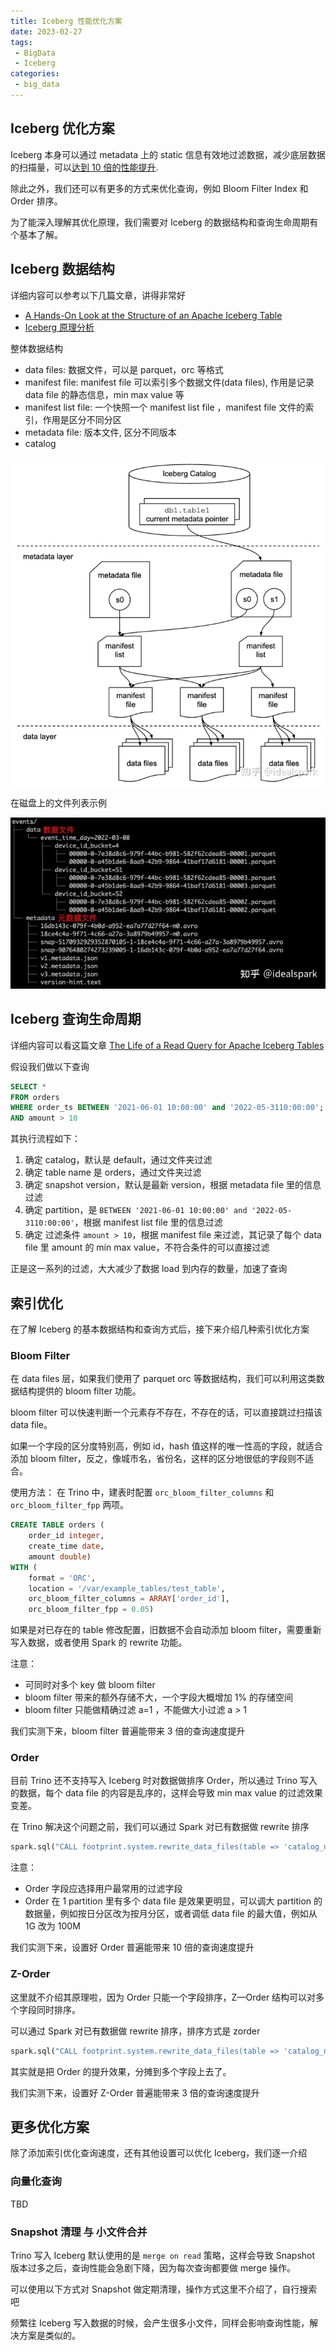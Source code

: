 ```yaml
---
title: Iceberg 性能优化方案
date: 2023-02-27
tags:
 - BigData
 - Iceberg
categories: 
 - big_data
---
```


## Iceberg 优化方案

Iceberg 本身可以通过 metadata 上的 static 信息有效地过滤数据，减少底层数据的扫描量，可以[达到 10 倍的性能提升](https://iceberg.apache.org/docs/latest/performance/#scan-planning).

除此之外，我们还可以有更多的方式来优化查询，例如 Bloom Filter Index 和 Order 排序。

为了能深入理解其优化原理，我们需要对 Iceberg 的数据结构和查询生命周期有个基本了解。

## Iceberg 数据结构
详细内容可以参考以下几篇文章，讲得非常好
- [A Hands-On Look at the Structure of an Apache Iceberg Table](https://www.dremio.com/blog/a-hands-on-look-at-the-structure-of-an-apache-iceberg-table/)
- [Iceberg 原理分析](https://zhuanlan.zhihu.com/p/488467438)

整体数据结构
- data files: 数据文件，可以是 parquet，orc 等格式
- manifest file:  manifest file 可以索引多个数据文件(data files), 作用是记录 data file 的静态信息，min max value 等
- manifest list file: 一个快照一个 manifest list file ，manifest file 文件的索引，作用是区分不同分区
- metadata file: 版本文件, 区分不同版本
- catalog

![iceberg_data_struct.png](./image/iceberg_data_struct.png)

在磁盘上的文件列表示例

![iceberg_file_list.png](./image/iceberg_file_list.png)

## Iceberg 查询生命周期
详细内容可以看这篇文章 [The Life of a Read Query for Apache Iceberg Tables]( https://www.dremio.com/blog/the-life-of-a-read-query-for-apache-iceberg-tables/)

假设我们做以下查询
```sql
SELECT *
FROM orders
WHERE order_ts BETWEEN '2021-06-01 10:00:00' and '2022-05-3110:00:00';
AND amount > 10
```
其执行流程如下：
1. 确定 catalog，默认是 default，通过文件夹过滤
2. 确定 table name 是 orders，通过文件夹过滤
3. 确定 snapshot version，默认是最新 version，根据 metadata file 里的信息过滤
4. 确定 partition，是 `BETWEEN '2021-06-01 10:00:00' and '2022-05-3110:00:00'`，根据 manifest list file 里的信息过滤
5. 确定 过滤条件 `amount > 10`，根据 manifest file 来过滤，其记录了每个 data file 里 amount 的 min max value，不符合条件的可以直接过滤

正是这一系列的过滤，大大减少了数据 load 到内存的数量，加速了查询

## 索引优化

在了解 Iceberg 的基本数据结构和查询方式后，接下来介绍几种索引优化方案

### Bloom Filter
在 data files 层，如果我们使用了 parquet orc 等数据结构，我们可以利用这类数据结构提供的 bloom filter 功能。

bloom filter 可以快速判断一个元素存不存在，不存在的话，可以直接跳过扫描该 data file。

如果一个字段的区分度特别高，例如 id，hash 值这样的唯一性高的字段，就适合添加 bloom filter，反之，像城市名，省份名，这样的区分地很低的字段则不适合。

使用方法：
在 Trino 中，建表时配置 `orc_bloom_filter_columns` 和 `orc_bloom_filter_fpp` 两项。

```sql
CREATE TABLE orders (
    order_id integer,
    create_time date,
    amount double)
WITH (
    format = 'ORC',
    location = '/var/example_tables/test_table',
    orc_bloom_filter_columns = ARRAY['order_id'],
    orc_bloom_filter_fpp = 0.05)
```

如果是对已存在的 table 修改配置，旧数据不会自动添加 bloom filter，需要重新写入数据，或者使用 Spark 的 rewrite 功能。

注意：
- 可同时对多个 key 做 bloom filter
- bloom filter 带来的额外存储不大，一个字段大概增加 1% 的存储空间
- bloom filter 只能做精确过滤 a=1 ，不能做大小过滤 a > 1

我们实测下来，bloom filter 普遍能带来 3 倍的查询速度提升


### Order
目前 Trino 还不支持写入 Iceberg 时对数据做排序 Order，所以通过 Trino 写入的数据，每个 data file 的内容是乱序的，这样会导致 min max value 的过滤效果变差。

在 Trino 解决这个问题之前，我们可以通过 Spark 对已有数据做 rewrite 排序
```python
spark.sql("CALL footprint.system.rewrite_data_files(table => 'catalog_name.table_name', strategy => 'sort', sort_order => 'amount DESC')")
```

注意：
- Order 字段应选择用户最常用的过滤字段
- Order 在 1 partition 里有多个 data file 是效果更明显，可以调大 partition 的数据量，例如按日分区改为按月分区，或者调低 data file 的最大值，例如从 1G 改为 100M

我们实测下来，设置好 Order 普遍能带来 10 倍的查询速度提升

### Z-Order

这里就不介绍其原理啦，因为 Order 只能一个字段排序，Z—Order 结构可以对多个字段同时排序。

可以通过 Spark 对已有数据做 rewrite 排序，排序方式是 zorder

```python
spark.sql("CALL footprint.system.rewrite_data_files(table => 'catalog_name.table_name', strategy => 'sort', sort_order => 'zorder(amount, product_name)')")
```

其实就是把 Order 的提升效果，分摊到多个字段上去了。

我们实测下来，设置好 Z-Order 普遍能带来 3 倍的查询速度提升


## 更多优化方案
除了添加索引优化查询速度，还有其他设置可以优化 Iceberg，我们逐一介绍

### 向量化查询
TBD

### Snapshot 清理 与 小文件合并
Trino 写入 Iceberg 默认使用的是 `merge on read` 策略，这样会导致 Snapshot 版本过多之后，查询性能会急剧下降，因为每次查询都要做 merge 操作。

可以使用以下方式对 Snapshot 做定期清理，操作方式这里不介绍了，自行搜索吧

频繁往 Iceberg 写入数据的时候，会产生很多小文件，同样会影响查询性能，解决方案是类似的。










